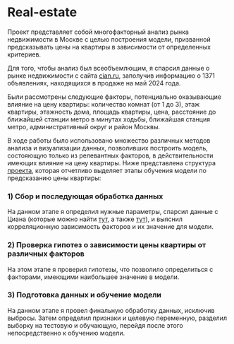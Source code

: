 # Real-estate
Проект представляет собой многофакторный анализ рынка недвижимости в Москве с целью построения модели, призванной предсказывать цены на квартиры в зависимости от определенных критериев.  

Для того, чтобы анализ был всеобъемлющим, я спарсил данные о рынке недвижимости с сайта [cian.ru](https://www.cian.ru), заполучив информацию о 1371 объявлениях, находящихся в продаже на май 2024 года.  

Были рассмотрены следующие факторы, потенциально оказывающие влияние на цену квартиры: количество комнат (от 1 до 3), этаж квартиры, этажность дома, площадь квартиры, цена, расстояние до ближайшей станции метро в минутах ходьбы, ближайшая станция метро, административный округ и район Москвы.  

В ходе работы было использовано множество различных методов анализа и визуализации данных, позволивших построить модель, состояющую только из релевантных факторов, в действительности имеющих влияние на цену квартиры. Ниже представлена структура [проекта](EDA_и_обучение_модели.ipynb), которая отчетливо выделяет этапы обучения модели по предсказанию цены квартиры:  
### 1) Сбор и последующая обработка данных  
На данном этапе я определил нужные параметры, спарсил данные с Циана (которые можно найти [тут](dataset_cian_itog.csv), а также  [тут](Парсинг.ipynb)), и выяснил корреляционную зависимость факторов и их значение для модели.
### 2) Проверка гипотез о зависимости цены квартиры от различных факторов
На этом этапе я проверил гипотезы, что позволило определиться с факторами, имеющими наибольшее значение в модели.
### 3) Подготовка данных и обучение модели
На данном этапе я провел финальную обработку данных, исключив выбросы. Затем определил признаки и целевую переменную, разделил выборку на тестовую и обучающую, перейдя после этого непосредственно к обучению модели.
